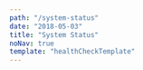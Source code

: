 ```yaml
---
path: "/system-status"
date: "2018-05-03"
title: "System Status"
noNav: true
template: "healthCheckTemplate"
---
```

